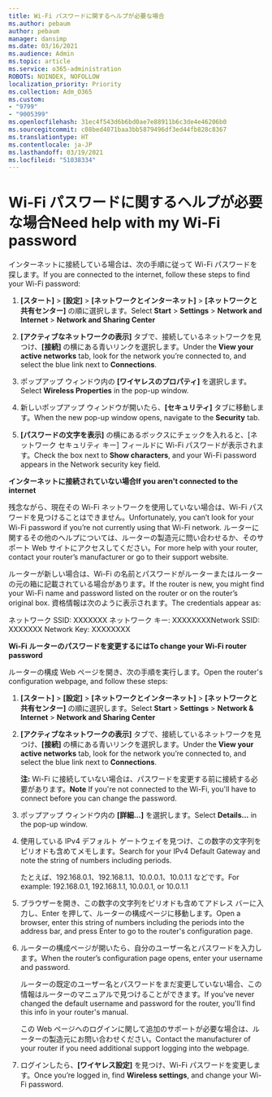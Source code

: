 ```yaml
---
title: Wi-Fi パスワードに関するヘルプが必要な場合
ms.author: pebaum
author: pebaum
manager: dansimp
ms.date: 03/16/2021
ms.audience: Admin
ms.topic: article
ms.service: o365-administration
ROBOTS: NOINDEX, NOFOLLOW
localization_priority: Priority
ms.collection: Adm_O365
ms.custom:
- "9799"
- "9005399"
ms.openlocfilehash: 31ec4f543d6b6bd0ae7e88911b6c3de4e46206b0
ms.sourcegitcommit: c08bed4071baa3bb5879496df3ed44fb828c8367
ms.translationtype: HT
ms.contentlocale: ja-JP
ms.lasthandoff: 03/19/2021
ms.locfileid: "51038334"
---
```

# <a name="need-help-with-my-wi-fi-password"></a><span data-ttu-id="4dd0c-102">Wi-Fi パスワードに関するヘルプが必要な場合</span><span class="sxs-lookup"><span data-stu-id="4dd0c-102">Need help with my Wi-Fi password</span></span>

<span data-ttu-id="4dd0c-103">インターネットに接続している場合は、次の手順に従って Wi-Fi パスワードを探します。</span><span class="sxs-lookup"><span data-stu-id="4dd0c-103">If you are connected to the internet, follow these steps to find your Wi-Fi password:</span></span>

1. <span data-ttu-id="4dd0c-104">**[スタート]** > **[設定]** > **[ネットワークとインターネット]** > **[ネットワークと共有センター]** の順に選択します。</span><span class="sxs-lookup"><span data-stu-id="4dd0c-104">Select **Start** > **Settings** > **Network and Internet** > **Network and Sharing Center**</span></span>

1. <span data-ttu-id="4dd0c-105">**[アクティブなネットワークの表示]** タブで、接続しているネットワークを見つけ、**[接続]** の横にある青いリンクを選択します。</span><span class="sxs-lookup"><span data-stu-id="4dd0c-105">Under the **View your active networks** tab, look for the network you’re connected to, and select the blue link next to **Connections**.</span></span>

1. <span data-ttu-id="4dd0c-106">ポップアップ ウィンドウ内の **[ワイヤレスのプロパティ]** を選択します。</span><span class="sxs-lookup"><span data-stu-id="4dd0c-106">Select **Wireless Properties** in the pop-up window.</span></span>

1. <span data-ttu-id="4dd0c-107">新しいポップアップ ウィンドウが開いたら、**[セキュリティ]** タブに移動します。</span><span class="sxs-lookup"><span data-stu-id="4dd0c-107">When the new pop-up window opens, navigate to the **Security** tab.</span></span>

1. <span data-ttu-id="4dd0c-108">**[パスワードの文字を表示]** の横にあるボックスにチェックを入れると、[ネットワーク セキュリティ キー] フィールドに Wi-Fi パスワードが表示されます。</span><span class="sxs-lookup"><span data-stu-id="4dd0c-108">Check the box next to **Show characters**, and your Wi-Fi password appears in the Network security key field.</span></span>

<span data-ttu-id="4dd0c-109">**インターネットに接続されていない場合**</span><span class="sxs-lookup"><span data-stu-id="4dd0c-109">**If you aren't connected to the internet**</span></span>

<span data-ttu-id="4dd0c-110">残念ながら、現在その Wi-Fi ネットワークを使用していない場合は、Wi-Fi パスワードを見つけることはできません。</span><span class="sxs-lookup"><span data-stu-id="4dd0c-110">Unfortunately, you can’t look for your Wi-Fi password if you’re not currently using that Wi-Fi network.</span></span> <span data-ttu-id="4dd0c-111">ルーターに関するその他のヘルプについては、ルーターの製造元に問い合わせるか、そのサポート Web サイトにアクセスしてください。</span><span class="sxs-lookup"><span data-stu-id="4dd0c-111">For more help with your router, contact your router’s manufacturer or go to their support website.</span></span>

<span data-ttu-id="4dd0c-112">ルーターが新しい場合は、Wi-Fi の名前とパスワードがルーターまたはルーターの元の箱に記載されている場合があります。</span><span class="sxs-lookup"><span data-stu-id="4dd0c-112">If the router is new, you might find your Wi-Fi name and password listed on the router or on the router’s original box.</span></span> <span data-ttu-id="4dd0c-113">資格情報は次のように表示されます。</span><span class="sxs-lookup"><span data-stu-id="4dd0c-113">The credentials appear as:</span></span>

<span data-ttu-id="4dd0c-114">ネットワーク SSID: XXXXXXX ネットワーク キー: XXXXXXXX</span><span class="sxs-lookup"><span data-stu-id="4dd0c-114">Network SSID: XXXXXXX Network Key: XXXXXXXX</span></span>

<span data-ttu-id="4dd0c-115">**Wi-Fi ルーターのパスワードを変更するには**</span><span class="sxs-lookup"><span data-stu-id="4dd0c-115">**To change your Wi-Fi router password**</span></span>

<span data-ttu-id="4dd0c-116">ルーターの構成 Web ページを開き、次の手順を実行します。</span><span class="sxs-lookup"><span data-stu-id="4dd0c-116">Open the router's configuration webpage, and follow these steps:</span></span>

1. <span data-ttu-id="4dd0c-117">**[スタート]** > **[設定]** > **[ネットワークとインターネット]** > **[ネットワークと共有センター]** の順に選択します。</span><span class="sxs-lookup"><span data-stu-id="4dd0c-117">Select **Start** > **Settings** > **Network & Internet** > **Network and Sharing Center**</span></span>

1. <span data-ttu-id="4dd0c-118">**[アクティブなネットワークの表示]** タブで、接続しているネットワークを見つけ、**[接続]** の横にある青いリンクを選択します。</span><span class="sxs-lookup"><span data-stu-id="4dd0c-118">Under the **View your active networks** tab, look for the network you’re connected to, and select the blue link next to **Connections**.</span></span>

    <span data-ttu-id="4dd0c-119">**注:** Wi-Fi に接続していない場合は、パスワードを変更する前に接続する必要があります。</span><span class="sxs-lookup"><span data-stu-id="4dd0c-119">**Note** If you're not connected to the Wi-Fi, you'll have to connect before you can change the password.</span></span>

1. <span data-ttu-id="4dd0c-120">ポップアップ ウィンドウ内の **[詳細...]** を選択します。</span><span class="sxs-lookup"><span data-stu-id="4dd0c-120">Select **Details...** in the pop-up window.</span></span>

1. <span data-ttu-id="4dd0c-121">使用している IPv4 デフォルト ゲートウェイを見つけ、この数字の文字列をピリオドも含めてメモします。</span><span class="sxs-lookup"><span data-stu-id="4dd0c-121">Search for your IPv4 Default Gateway and note the string of numbers including periods.</span></span>

    <span data-ttu-id="4dd0c-122">たとえば、192.168.0.1、192.168.1.1、10.0.0.1、10.0.1.1 などです。</span><span class="sxs-lookup"><span data-stu-id="4dd0c-122">For example: 192.168.0.1, 192.168.1.1, 10.0.0.1, or 10.0.1.1</span></span>

1. <span data-ttu-id="4dd0c-123">ブラウザーを開き、この数字の文字列をピリオドも含めてアドレス バーに入力し、Enter を押して、ルーターの構成ページに移動します。</span><span class="sxs-lookup"><span data-stu-id="4dd0c-123">Open a browser, enter this string of numbers including the periods into the address bar, and press Enter to go to the router's configuration page.</span></span>

1. <span data-ttu-id="4dd0c-124">ルーターの構成ページが開いたら、自分のユーザー名とパスワードを入力します。</span><span class="sxs-lookup"><span data-stu-id="4dd0c-124">When the router’s configuration page opens, enter your username and password.</span></span>

    <span data-ttu-id="4dd0c-125">ルーターの既定のユーザー名とパスワードをまだ変更していない場合、この情報はルーターのマニュアルで見つけることができます。</span><span class="sxs-lookup"><span data-stu-id="4dd0c-125">If you've never changed the default username and password for the router, you'll find this info in your router's manual.</span></span>

    <span data-ttu-id="4dd0c-126">この Web ページへのログインに関して追加のサポートが必要な場合は、ルーターの製造元にお問い合わせください。</span><span class="sxs-lookup"><span data-stu-id="4dd0c-126">Contact the manufacturer of your router if you need additional support logging into the webpage.</span></span>

1. <span data-ttu-id="4dd0c-127">ログインしたら、**[ワイヤレス設定]** を見つけ、Wi-Fi パスワードを変更します。</span><span class="sxs-lookup"><span data-stu-id="4dd0c-127">Once you’re logged in, find **Wireless settings**, and change your Wi-Fi password.</span></span>
